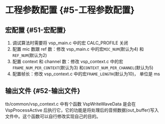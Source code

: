 # 工程参数配置 {#5-工程参数配置}

## 宏配置 {#51-宏配置}

1. 调试算法时需要将 vsp\_main.c 中的宏 CALC\_PROFILE 关闭
2. 配置 mic 数跟 ref 数：修改 vsp\_main.c 中的宏`MIC_NUM`\(默认为4\) 和`REF_NUM`\(默认为2\)
3. 配置 context 和 channel 数：修改 vsp\_context.c 中的宏`FRAME_NUM_PER_CONTEXT`\(默认为3\) 和`CONTEXT_NUM_PER_CHANNEL`\(默认为5\)
4. 配置帧长：修改 vsp\_context.c 中的宏`FRAME_LENGTH`\(默认为10\)， 单位是 ms

## 输出文件 {#52-输出文件}

tb/common/vsp\_context.c 中有个函数 VspWriteWaveData 是会在 VspProcessActive 后执行它，它的功能是将处理后的音频数据\(out\_buffer\)写入文件中。这个函数可以自行修改实现自己的目的。

